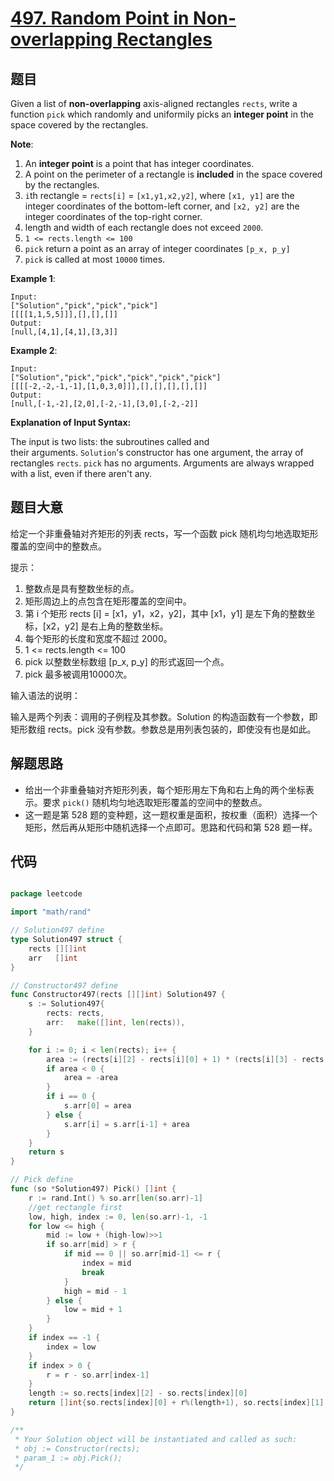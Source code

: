 # [497. Random Point in Non-overlapping Rectangles](https://leetcode.com/problems/random-point-in-non-overlapping-rectangles)


## 题目

Given a list of **non-overlapping** axis-aligned rectangles `rects`, write a function `pick` which randomly and uniformily picks an **integer point** in the space covered by the rectangles.

**Note**:

1. An **integer point** is a point that has integer coordinates.
2. A point on the perimeter of a rectangle is **included** in the space covered by the rectangles.
3. `i`th rectangle = `rects[i]` = `[x1,y1,x2,y2]`, where `[x1, y1]` are the integer coordinates of the bottom-left corner, and `[x2, y2]` are the integer coordinates of the top-right corner.
4. length and width of each rectangle does not exceed `2000`.
5. `1 <= rects.length <= 100`
6. `pick` return a point as an array of integer coordinates `[p_x, p_y]`
7. `pick` is called at most `10000` times.

**Example 1**:

    Input: 
    ["Solution","pick","pick","pick"]
    [[[[1,1,5,5]]],[],[],[]]
    Output: 
    [null,[4,1],[4,1],[3,3]]

**Example 2**:

    Input: 
    ["Solution","pick","pick","pick","pick","pick"]
    [[[[-2,-2,-1,-1],[1,0,3,0]]],[],[],[],[],[]]
    Output: 
    [null,[-1,-2],[2,0],[-2,-1],[3,0],[-2,-2]]

**Explanation of Input Syntax:**

The input is two lists: the subroutines called and their arguments. `Solution`'s constructor has one argument, the array of rectangles `rects`. `pick` has no arguments. Arguments are always wrapped with a list, even if there aren't any.


## 题目大意

给定一个非重叠轴对齐矩形的列表 rects，写一个函数 pick 随机均匀地选取矩形覆盖的空间中的整数点。

提示：

1. 整数点是具有整数坐标的点。
2. 矩形周边上的点包含在矩形覆盖的空间中。
3. 第 i 个矩形 rects [i] = [x1，y1，x2，y2]，其中 [x1，y1] 是左下角的整数坐标，[x2，y2] 是右上角的整数坐标。
4. 每个矩形的长度和宽度不超过 2000。
5. 1 <= rects.length <= 100
6. pick 以整数坐标数组 [p_x, p_y] 的形式返回一个点。
7. pick 最多被调用10000次。


输入语法的说明：

输入是两个列表：调用的子例程及其参数。Solution 的构造函数有一个参数，即矩形数组 rects。pick 没有参数。参数总是用列表包装的，即使没有也是如此。


## 解题思路


- 给出一个非重叠轴对齐矩形列表，每个矩形用左下角和右上角的两个坐标表示。要求 `pick()` 随机均匀地选取矩形覆盖的空间中的整数点。
- 这一题是第 528 题的变种题，这一题权重是面积，按权重（面积）选择一个矩形，然后再从矩形中随机选择一个点即可。思路和代码和第 528 题一样。


## 代码

```go

package leetcode

import "math/rand"

// Solution497 define
type Solution497 struct {
	rects [][]int
	arr   []int
}

// Constructor497 define
func Constructor497(rects [][]int) Solution497 {
	s := Solution497{
		rects: rects,
		arr:   make([]int, len(rects)),
	}

	for i := 0; i < len(rects); i++ {
		area := (rects[i][2] - rects[i][0] + 1) * (rects[i][3] - rects[i][1] + 1)
		if area < 0 {
			area = -area
		}
		if i == 0 {
			s.arr[0] = area
		} else {
			s.arr[i] = s.arr[i-1] + area
		}
	}
	return s
}

// Pick define
func (so *Solution497) Pick() []int {
	r := rand.Int() % so.arr[len(so.arr)-1]
	//get rectangle first
	low, high, index := 0, len(so.arr)-1, -1
	for low <= high {
		mid := low + (high-low)>>1
		if so.arr[mid] > r {
			if mid == 0 || so.arr[mid-1] <= r {
				index = mid
				break
			}
			high = mid - 1
		} else {
			low = mid + 1
		}
	}
	if index == -1 {
		index = low
	}
	if index > 0 {
		r = r - so.arr[index-1]
	}
	length := so.rects[index][2] - so.rects[index][0]
	return []int{so.rects[index][0] + r%(length+1), so.rects[index][1] + r/(length+1)}
}

/**
 * Your Solution object will be instantiated and called as such:
 * obj := Constructor(rects);
 * param_1 := obj.Pick();
 */

```